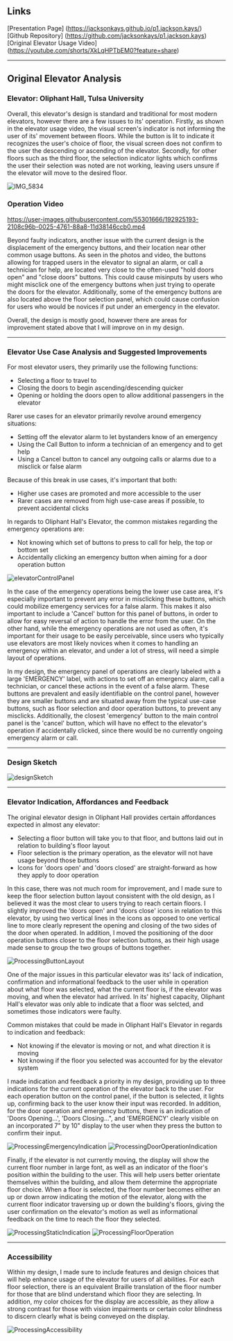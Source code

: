 ## Links
[Presentation Page] (https://jacksonkays.github.io/p1.jackson.kays/) <br />
[Github Repository] (https://github.com/jacksonkays/p1.jackson.kays) <br />
[Original Elevator Usage Video] (https://youtube.com/shorts/XkLqHPTbEM0?feature=share) <br /> 

 ---
 
 ## Original Elevator Analysis <br />
 ### Elevator: Oliphant Hall, Tulsa University <br />
 Overall, this elevator's design is standard and traditional for most modern elevators, however there are a few issues
 to its' operation. Firstly, as shown in the elevator usage video, the visual screen's indicator is not informing the user of its' movement
 between floors. While the button is lit to indicate it recognizes the user's choice of floor, the visual screen does not confirm to the user the descending 
 or ascending of the elevator. Secondly, for other floors such as the third floor, the selection indicator lights which confirms the user their selection was noted are not working, leaving users unsure if the elevator will move to the desired floor.
 
 ![IMG_5834](https://user-images.githubusercontent.com/55301666/192920508-00dfd798-2527-4714-a6b2-a30346547caa.jpg)
 
 ### Operation Video <br />
https://user-images.githubusercontent.com/55301666/192925193-2108c96b-0025-4761-88a8-11d38146ccb0.mp4

 
 Beyond faulty indicators, another issue with the current design is the displacement of the emergency buttons, and their location near other common usage buttons. As seen in the photos and video, the buttons allowing for trapped users in the elevator to signal an alarm, or call a technician for help, are located very close to the often-used "hold doors open" and "close doors" buttons. This could cause misinputs by users who might misclick one of the emergency buttons when just trying to operate the doors for the elevator. Additionally, some of the emergency buttons are also located above the floor selection panel, which could cause confusion for users who would be novices if put under an emergency in the elevator. 
 
 Overall, the design is mostly good, however there are areas for improvement stated above that I will improve on in my design. 
 
 ---
 
 ### Elevator Use Case Analysis and Suggested Improvements <br/> 
 For most elevator users, they primarily use the following functions:
 - Selecting a floor to travel to
 - Closing the doors to begin ascending/descending quicker
 - Opening or holding the doors open to allow additional passengers in the elevator
 
 Rarer use cases for an elevator primarily revolve around emergency situations:
 - Setting off the elevator alarm to let bystanders know of an emergency
 - Using the Call Button to inform a technician of an emergency and to get help
 - Using a Cancel button to cancel any outgoing calls or alarms due to a misclick or false alarm
 
 Because of this break in use cases, it's important that both:
 - Higher use cases are promoted and more accessible to the user
 - Rarer cases are removed from high use-case areas if possible, to prevent accidental clicks
 
 In regards to Oliphant Hall's Elevator, the common mistakes regarding the emergency operations are:
 - Not knowing which set of buttons to press to call for help, the top or bottom set
 - Accidentally clicking an emergency button when aiming for a door operation button
 
 ![elevatorControlPanel](https://user-images.githubusercontent.com/55301666/192921648-97e0b8af-afa8-4358-b7c5-1613ef0c42d8.png)
 
 In the case of the emergency operations being the lower use case area, it's especially important to prevent any error in misclicking these buttons, which could mobilize emergency services for a false alarm. This makes it also important to include a 'Cancel' button for this panel of buttons, in order to allow for easy reversal of action to handle the error from the user. On the other hand, while the emergency operations are not used as often, it's important for their usage to be easily perceivable, since users who typically use elevators are most likely novices when it comes to handling an emergency within an elevator, and under a lot of stress, will need a simple layout of operations. 
 
 In my design, the emergency panel of operations are clearly labeled with a large 'EMERGENCY' label, with actions to set off an emergency alarm, call a technician, or cancel these actions in the event of a false alarm. These buttons are prevalent and easily identifiable on the control panel, however they are smaller buttons and are situated away from the typical use-case buttons, such as floor selection and door operation buttons, to prevent any misclicks. Additionally, the closest 'emergency' button to the main control panel is the 'cancel' button, which will have no effect to the elevator's operation if accidentally clicked, since there would be no currently ongoing emergency alarm or call. 
 
 ---

 ### Design Sketch <br/>
 ![designSketch](https://user-images.githubusercontent.com/55301666/192920324-ab27bb1b-856a-4c50-8c27-451c55ceca63.jpg)
 
 ---
 
 ### Elevator Indication, Affordances and Feedback <br />
 The original elevator design in Oliphant Hall provides certain affordances expected in almost any elevator:
 - Selecting a floor button will take you to that floor, and buttons laid out in relation to building's floor layout
 - Floor selection is the primary operation, as the elevator will not have usage beyond those buttons 
 - Icons for 'doors open' and 'doors closed' are straight-forward as how they apply to door operation
 
 In this case, there was not much room for improvement, and I made sure to keep the floor selection button layout consistent with the old design, as I believed it was the most clear to users trying to reach certain floors. I slightly improved the 'doors open' and 'doors close' icons in relation to this elevator, by using two vertical lines in the icons as opposed to one vertical line to more clearly represent the opening and closing of the two sides of the door when operated. In addition, I moved the positioning of the door operation buttons closer to the floor selection buttons, as their high usage made sense to group the two groups of buttons together. 
 
 ![ProcessingButtonLayout](https://user-images.githubusercontent.com/55301666/192924620-170c8815-5693-4f11-bd0f-793ec5d3c32c.png)

 One of the major issues in this particular elevator was its' lack of indication, confirmation and informational feedback to the user while in operation about what floor was selected, what the current floor is, if the elevator was moving, and when the elevator had arrived. In its' highest capacity, Oliphant Hall's elevator was only able to indicate that a floor was selcted, and sometimes those indicators were faulty. 
 
Common mistakes that could be made in Oliphant Hall's Elevator in regards to indication and feedback:
- Not knowing if the elevator is moving or not, and what direction it is moving
- Not knowing if the floor you selected was accounted for by the elevator system 
 
 I made indication and feedback a priority in my design, providing up to three indications for the current operation of the elevator back to the user. For each operation button on the control panel, if the button is selected, it lights up, confirming back to the user know their input was recorded. In addition, for the door operation and emergency buttons, there is an indication of 'Doors Opening...', 'Doors Closing...", and 'EMERGENCY' clearly visible on an incorporated 7" by 10" display to the user when they press the button to confirm their input. 
 
 ![ProcessingEmergencyIndication](https://user-images.githubusercontent.com/55301666/192924694-9a33a620-f21c-430e-a377-0491e0fb9651.png)
 ![ProcessingDoorOperationIndication](https://user-images.githubusercontent.com/55301666/192925115-a2c118a4-6aeb-45a1-b50c-09befd2f71ae.png)


 Finally, if the elevator is not currently moving, the display will show the current floor number in large font, as well as an indicator of the floor's position within the building to the user. This will help users better orientate themselves within the building, and allow them determine the appropriate floor choice. When a floor is selected, the floor number becomes either an up or down arrow indicating the motion of the elevator, along with the current floor indicator traversing up or down the building's floors, giving the user confirmation on the elevator's motion as well as informational feedback on the time to reach the floor they selected. 
 
 ![ProcessingStaticIndication](https://user-images.githubusercontent.com/55301666/192924708-4f3c65b4-8fcb-4298-87a5-f7fb53054410.png)
 ![ProcessingFloorOperation](https://user-images.githubusercontent.com/55301666/192924440-a9693cb8-40a7-46de-ab59-d03abac1fd88.gif)
 
 ---

 ### Accessibility <br />
 Within my design, I made sure to include features and design choices that will help enhance usage of the elevator for users of all abilities. For each floor selection, there is an equivalent Braille translation of the floor number for those that are blind understand which floor they are selecting. In addition, my color choices for the display are accessible, as they allow a strong contrast for those with vision impairments or certain color blindness to discern clearly what is being conveyed on the display. 
 
 ![ProcessingAccessibility](https://user-images.githubusercontent.com/55301666/192924592-b513daca-441d-4c6e-8871-3bd3ea33032b.png)
